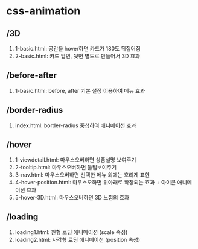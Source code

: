 # css-animation

## /3D
1. 1-basic.html: 공간을 hover하면 카드가 180도 뒤집어짐
2. 2-basic.html: 카드 앞면, 뒷면 별도로 만들어서 3D 효과

## /before-after
1. 1-basic.html: before, after 기본 설정 이용하여 메뉴 효과

## /border-radius
1. index.html: border-radius 중첩하여 애니메이션 효과

## /hover
1. 1-viewdetail.html: 마우스오버하면 상품설명 보여주기
2. 2-tooltip.html: 마우스오버하면 툴팁보여주기
3. 3-nav.html: 마우스오버하면 선택한 메뉴 외에는 흐리게 표현
4. 4-hover-position.html: 마우스오하면 위아래로 확장되는 효과 + 아이콘 애니메이션 효과
5. 5-hover-3D.html: 마우스오버하면 3D 느낌의 효과

## /loading
1. loading1.html: 원형 로딩 애니메이션 (scale 속성)
2. loading2.html: 사각형 로딩 애니메이션 (position 속성)
